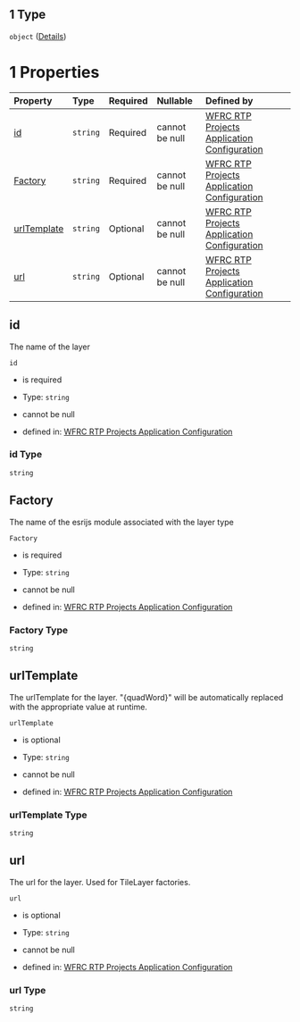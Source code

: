 ## 1 Type

`object` ([Details](config-properties-layerselector-properties-baselayers-items-anyof-1.md))

# 1 Properties

| Property                    | Type     | Required | Nullable       | Defined by                                                                                                                                                                                                                                                                 |
| :-------------------------- | :------- | :------- | :------------- | :------------------------------------------------------------------------------------------------------------------------------------------------------------------------------------------------------------------------------------------------------------------------- |
| [id](#id)                   | `string` | Required | cannot be null | [WFRC RTP Projects Application Configuration](config-properties-layerselector-properties-baselayers-items-anyof-1-properties-id.md "https://wfrc.org/??/config.schema.json#/properties/layerSelector/properties/baseLayers/items/anyOf/1/properties/id")                   |
| [Factory](#factory)         | `string` | Required | cannot be null | [WFRC RTP Projects Application Configuration](config-properties-layerselector-properties-baselayers-items-anyof-1-properties-factory.md "https://wfrc.org/??/config.schema.json#/properties/layerSelector/properties/baseLayers/items/anyOf/1/properties/Factory")         |
| [urlTemplate](#urltemplate) | `string` | Optional | cannot be null | [WFRC RTP Projects Application Configuration](config-properties-layerselector-properties-baselayers-items-anyof-1-properties-urltemplate.md "https://wfrc.org/??/config.schema.json#/properties/layerSelector/properties/baseLayers/items/anyOf/1/properties/urlTemplate") |
| [url](#url)                 | `string` | Optional | cannot be null | [WFRC RTP Projects Application Configuration](config-properties-layerselector-properties-baselayers-items-anyof-1-properties-url.md "https://wfrc.org/??/config.schema.json#/properties/layerSelector/properties/baseLayers/items/anyOf/1/properties/url")                 |

## id

The name of the layer

`id`

*   is required

*   Type: `string`

*   cannot be null

*   defined in: [WFRC RTP Projects Application Configuration](config-properties-layerselector-properties-baselayers-items-anyof-1-properties-id.md "https://wfrc.org/??/config.schema.json#/properties/layerSelector/properties/baseLayers/items/anyOf/1/properties/id")

### id Type

`string`

## Factory

The name of the esrijs module associated with the layer type

`Factory`

*   is required

*   Type: `string`

*   cannot be null

*   defined in: [WFRC RTP Projects Application Configuration](config-properties-layerselector-properties-baselayers-items-anyof-1-properties-factory.md "https://wfrc.org/??/config.schema.json#/properties/layerSelector/properties/baseLayers/items/anyOf/1/properties/Factory")

### Factory Type

`string`

## urlTemplate

The urlTemplate for the layer. "{quadWord}" will be automatically replaced with the appropriate value at runtime.

`urlTemplate`

*   is optional

*   Type: `string`

*   cannot be null

*   defined in: [WFRC RTP Projects Application Configuration](config-properties-layerselector-properties-baselayers-items-anyof-1-properties-urltemplate.md "https://wfrc.org/??/config.schema.json#/properties/layerSelector/properties/baseLayers/items/anyOf/1/properties/urlTemplate")

### urlTemplate Type

`string`

## url

The url for the layer. Used for TileLayer factories.

`url`

*   is optional

*   Type: `string`

*   cannot be null

*   defined in: [WFRC RTP Projects Application Configuration](config-properties-layerselector-properties-baselayers-items-anyof-1-properties-url.md "https://wfrc.org/??/config.schema.json#/properties/layerSelector/properties/baseLayers/items/anyOf/1/properties/url")

### url Type

`string`
